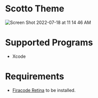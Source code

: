 # Scotto Theme
![Screen Shot 2022-07-18 at 11 14 46 AM](https://user-images.githubusercontent.com/8194147/179543987-cb519476-9cb3-4920-93ee-1ebe0ff24ce8.png)

# Supported Programs
- Xcode

# Requirements
- [Firacode Retina](https://github.com/tonsky/FiraCode) to be installed.
